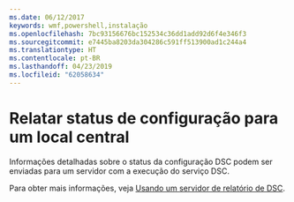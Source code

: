```yaml
---
ms.date: 06/12/2017
keywords: wmf,powershell,instalação
ms.openlocfilehash: 7bc93156676bc152534c36dd1add92d6f4e346f3
ms.sourcegitcommit: e7445ba8203da304286c591ff513900ad1c244a4
ms.translationtype: HT
ms.contentlocale: pt-BR
ms.lasthandoff: 04/23/2019
ms.locfileid: "62058634"
---
```

# <a name="report-configuration-status-to-central-location"></a>Relatar status de configuração para um local central

Informações detalhadas sobre o status da configuração DSC podem ser enviadas para um servidor com a execução do serviço DSC.

Para obter mais informações, veja [Usando um servidor de relatório de DSC](https://msdn.microsoft.com/powershell/dsc/reportserver).
